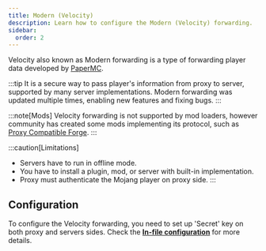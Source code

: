 ```yaml
---
title: Modern (Velocity)
description: Learn how to configure the Modern (Velocity) forwarding.
sidebar:
  order: 2
---
```


Velocity also known as Modern forwarding is a type of forwarding player data developed by [PaperMC](https://docs.papermc.io/velocity/player-information-forwarding/).

:::tip
It is a secure way to pass player's information from proxy to server, supported by many server implementations.
Modern forwarding was updated multiple times, enabling new features and fixing bugs.
:::

:::note[Mods]
Velocity forwarding is not supported by mod loaders, however community has created some mods implementing its protocol, such as [Proxy Compatible Forge](https://github.com/adde0109/Proxy-Compatible-Forge).
:::

:::caution[Limitations]
- Servers have to run in offline mode.
- You have to install a plugin, mod, or server with built-in implementation.
- Proxy must authenticate the Mojang player on proxy side.
:::

## Configuration
To configure the Velocity forwarding, you need to set up 'Secret' key on both proxy and servers sides.
Check the [**In-file configuration**](/configuration/in-file/#modern-velocity) for more details.